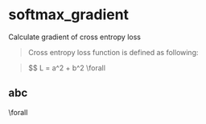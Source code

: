# softmax_gradient
Calculate gradient of cross entropy loss

> Cross entropy loss function is defined as following:

>  $$ L = a^2 + b^2  \forall

## abc
\forall
